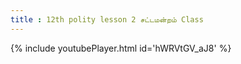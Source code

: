 ```yaml
---
title : 12th polity lesson 2 சட்டமன்றம் Class
---
```






{% include youtubePlayer.html id='hWRVtGV_aJ8' %}
